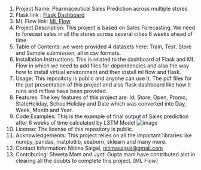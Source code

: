 1. Project Name: Pharmaceutical Sales Prediction across multiple stores
2. Flask link : [Flask Dashboard](C:/Users/Niti/NEXT%20HIKES/PROJECT%206/FLASK/Sales%20Prediction.html)
3. ML Flow link: [ML Flow](http://127.0.0.1:5000/#/experiments/0?searchFilter=&orderByKey=tags.%60mlflow.runName%60&orderByAsc=true&startTime=ALL&lifecycleFilter=Active&modelVersionFilter=All+Runs&datasetsFilter=W10%3D)
4. Project Description: This project is based on Sales Forecasting. We need to forecast sales in all the stores across several cities 6 weeks ahead of time.
5. Table of Contents: we were provided 4 datasets here: Train, Test, Store and Sample submission, all in csv formats.
6. Installation Instructions: This is related to the dashboard of Flask and ML Flow in which we need to add files for dependencies and also the way how to install virtual environment and then install ml flow and
   flask.
7. Usage: This repository is public and anyone can use it. The pdf files for the ppt presentation of this project and also flask dashboard like how it runs and mlflow have been provided.
8. Features: The key features of this project are: Id, Store, Open, Promo, StateHoliday, SchoolHoliday and Date which was converted into Day, Week, Month and Year.
9. Code Examples: This is the example of final output of Sales prediction after 6 weeks of time calculated by LSTM Model
    ![image](https://github.com/nitimasaigal/Project-6-Pharma-Sales-Deep-Learning/assets/146649752/a80ccc31-ddee-4c96-b9a8-2436cb1c3d10)
10. License: The license of this repository is public.
11. Acknowledgements: This project relies on all the important libraries like numpy, pandas, matplotlib, seaborn, sklearn and many more.
12. Contact Information: Nitima Saigal, nitimasaigal@gmail.com
13. Contributing: Shweta Mam and Jyoti Gupta mam have contributed alot in clearing all the doubts to complete this project.
[ML Flow]
